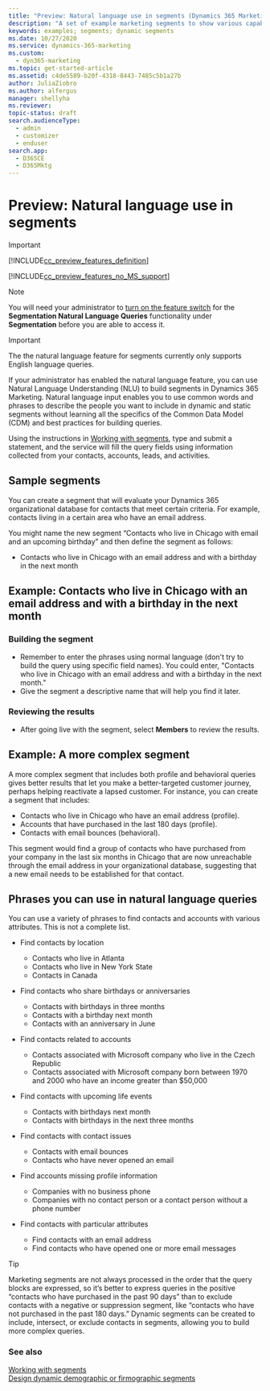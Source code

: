 ```yaml
---
title: "Preview: Natural language use in segments (Dynamics 365 Marketing) | Microsoft Docs"
description: "A set of example marketing segments to show various capabilities of natural language understanding in Dynamics 365 Marketing"
keywords: examples; segments; dynamic segments
ms.date: 10/27/2020
ms.service: dynamics-365-marketing
ms.custom: 
  - dyn365-marketing
ms.topic: get-started-article
ms.assetid: c4de5589-b20f-4318-8443-7485c5b1a27b
author: JuliaZiobro
ms.author: alfergus
manager: shellyha
ms.reviewer:
topic-status: draft
search.audienceType: 
  - admin
  - customizer
  - enduser
search.app: 
  - D365CE
  - D365Mktg
---
```


# Preview: Natural language use in segments

> [!IMPORTANT]
> [!INCLUDE[cc_preview_features_definition](../includes/cc-preview-features-definition.md)]
>
> [!INCLUDE[cc_preview_features_no_MS_support](../includes/cc-preview-features-no-ms-support.md)]  

> [!NOTE]
> You will need your administrator to [turn on the feature switch](admin-feature-switches.md) for the **Segmentation Natural Language Queries** functionality under **Segmentation** before you are able to access it.

> [!IMPORTANT]
> The the natural language feature for segments currently only supports English language queries.

If your administrator has enabled the natural language feature, you can use Natural Language Understanding (NLU) to build segments in Dynamics 365 Marketing. Natural language input enables you to use common words and phrases to describe the people you want to include in dynamic and static segments without learning all the specifics of the Common Data Model (CDM) and best practices for building queries.

Using the instructions in [Working with segments](segmentation-lists-subscriptions.md), type and submit a statement, and the service will fill the query fields using information collected from your contacts, accounts, leads, and activities.

<!--- Most of the examples in this topic will reflect dynamic segments, as static segments are created by manually selecting each member instead of building queries that can find matching results for you, automatically updating the segment as the status of the member contacts and accounts change. -->

## Sample segments

You can create a segment that will evaluate your Dynamics 365 organizational database for contacts that meet certain criteria. For example, contacts living in a certain area who have an email address.

You might name the new segment “Contacts who live in Chicago with email and an upcoming birthday” and then define the segment as follows:

 - Contacts who live in Chicago with an email address and with a birthday in the next month

## Example: Contacts who live in Chicago with an email address and with a birthday in the next month

### Building the segment

- Remember to enter the phrases using normal language (don't try to build the query using specific field names). You could enter, "Contacts who live in Chicago with an email address and with a birthday in the next month."
- Give the segment a descriptive name that will help you find it later.

### Reviewing the results

- After going live with the segment, select **Members** to review the results.

## Example: A more complex segment

A more complex segment that includes both profile and behavioral queries gives better results that let you make a better-targeted customer journey, perhaps helping reactivate a lapsed customer. For instance, you can create a segment that includes:

- Contacts who live in Chicago who have an email address (profile).
- Accounts that have purchased in the last 180 days (profile).
- Contacts with email bounces (behavioral).

This segment would find a group of contacts who have purchased from your company in the last six months in Chicago that are now unreachable through the email address in your organizational database, suggesting that a new email needs to be established for that contact.

## Phrases you can use in natural language queries

You can use a variety of phrases to find contacts and accounts with various attributes. This is not a complete list.

- Find contacts by location
    - Contacts who live in Atlanta
    - Contacts who live in New York State
    - Contacts in Canada

- Find contacts who share birthdays or anniversaries
    - Contacts with birthdays in three months
    - Contacts with a birthday next month
    - Contacts with an anniversary in June
    <!--- Contacts born before 1980 -->

- Find contacts related to accounts
    - Contacts associated with Microsoft company who live in the Czech Republic
    - Contacts associated with Microsoft company born between 1970 and 2000 who have an income greater than $50,000

- Find contacts with upcoming life events
    - Contacts with birthdays next month
    - Contacts with birthdays in the next three months

- Find contacts with contact issues
    - Contacts with email bounces
    - Contacts who have never opened an email

- Find accounts missing profile information
    - Companies with no business phone
    - Companies with no contact person or a contact person without a phone number

- Find contacts with particular attributes
    - Find contacts with an email address
    - Find contacts who have opened one or more email messages

<!--- You might also wish to promote a new product or service to existing contacts who, based on the type of company they represent, might use it but have not purchased from that category before. This dynamic segment might include:
 - Companies in the healthcare industry with annual revenue over $20 million and that have at least two physical locations
 - Accounts that have purchased in the past year
 - Accounts that have purchased marketing materials in the past and
 - Contacts that have attended your trade-show booth in the past two years
 - Contacts who have purchasing authority who have opened marketing emails in the last 180 days
Contacts in this segment might be more receptive to an email marketing campaign about protective signage than a generic customer list, and it allows for a targeted customer journey more likely to succeed. -->

> [!TIP]
> Marketing segments are not always processed in the order that the query blocks are expressed, so it’s better to express queries in the positive “contacts who have purchased in the past 90 days” than to exclude contacts with a negative or suppression segment, like “contacts who have not purchased in the past 180 days.” Dynamic segments can be created to include, intersect, or exclude contacts in segments, allowing you to build more complex queries.

### See also

[Working with segments](segmentation-lists-subscriptions.md)  
[Design dynamic demographic or firmographic segments](segments-profile.md)